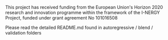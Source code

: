 This project has received funding from the European Union's Horizon 2020 research and innovation programme within the framework of the I-NERGY Project, funded under grant agreement No 101016508

Please read the detailed README.md found in autoregressive / blend / validation folders
